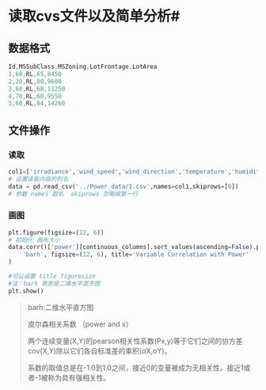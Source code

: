 # 读取cvs文件以及简单分析#



## 数据格式

```D
Id,MSSubClass,MSZoning,LotFrontage,LotArea
1,60,RL,65,8450
2,20,RL,80,9600
3,60,RL,68,11250
4,70,RL,60,9550
5,60,RL,84,14260
```



## 文件操作

### 读取

```python
col1=['irradiance','wind_speed','wind_direction','temperature','humidity','pressure','power']
# 设置读取内容的列名
data = pd.read_csv('../Power_data/1.csv',names=col1,skiprows=[0])
# 参数 names 取名  skiprows 忽略掉第一行
```

### 画图

```python
plt.figure(figsize=(12, 6))
# 初始化 画布大小
data.corr()['power'][continuous_columns].sort_values(ascending=False).plot(
    'barh', figsize=(12, 6), title='Variable Correlation with Power'
)

#可以设置 title figuresize
#注：barh 意思是二维水平直方图
plt.show()
```

[函数效果图]:https://github.com/helix333111/python_analysis_notebook/Python笔记/Python_数据分析笔记/pictures/cor.jpg

> barh:二维水平直方图
>
> 皮尔森相关系数 （power and x）
>
> 两个连续变量(X,Y)的pearson相关性系数(Px,y)等于它们之间的协方差cov(X,Y)除以它们各自标准差的乘积(σX,σY)。
>
> 系数的取值总是在-1.0到1.0之间，接近0的变量被成为无相关性，接近1或者-1被称为具有强相关性。





